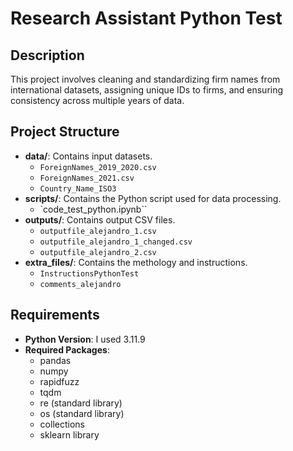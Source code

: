 # **Research Assistant Python Test**

## Description

This project involves cleaning and standardizing firm names from international datasets, assigning unique IDs to firms, and ensuring consistency across multiple years of data.

## Project Structure

- **data/**: Contains input datasets.
  - `ForeignNames_2019_2020.csv`
  - `ForeignNames_2021.csv`
  - `Country_Name_ISO3`
- **scripts/**: Contains the Python script used for data processing.
  - `code_test_python.ipynb``
- **outputs/**: Contains output CSV files.
  - `outputfile_alejandro_1.csv`
  - `outputfile_alejandro_1_changed.csv`
  - `outputfile_alejandro_2.csv`
- **extra_files/**: Contains the methology and instructions.
  - `InstructionsPythonTest`
  - `comments_alejandro`

## Requirements

- **Python Version**: I used 3.11.9
- **Required Packages**:
  - pandas
  - numpy
  - rapidfuzz
  - tqdm
  - re (standard library)
  - os (standard library)
  - collections
  - sklearn library

